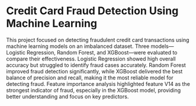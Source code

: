 # Credit Card Fraud Detection Using Machine Learning

This project focused on detecting fraudulent credit card transactions using machine learning models on an imbalanced dataset. Three models—Logistic Regression, Random Forest, and XGBoost—were evaluated to compare their effectiveness. Logistic Regression showed high overall accuracy but struggled to identify fraud cases accurately. Random Forest improved fraud detection significantly, while XGBoost delivered the best balance of precision and recall, making it the most reliable model for detecting fraud. Feature importance analysis highlighted feature V14 as the strongest indicator of fraud, especially in the XGBoost model, providing better understanding and focus on key predictors.
